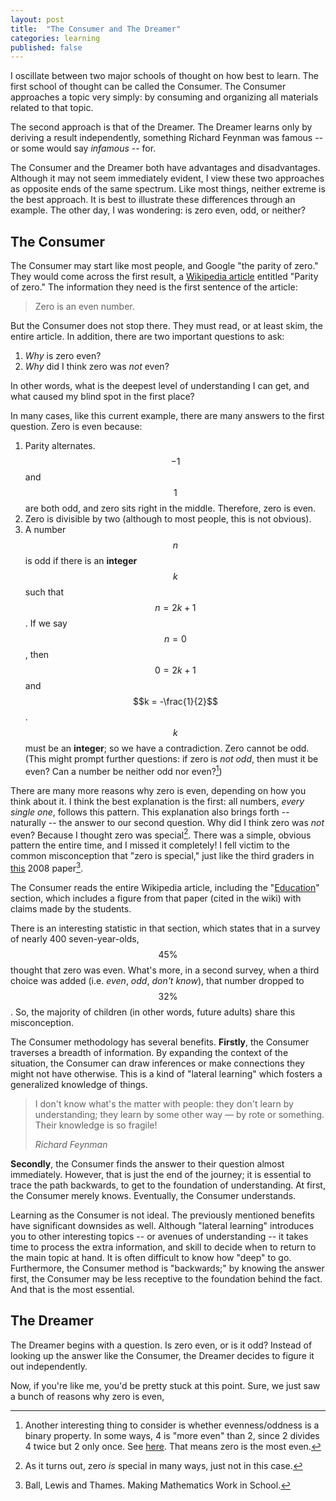 ```yaml
---
layout:	post
title:	"The Consumer and The Dreamer"
categories: learning
published: false
---
```



I oscillate between two major schools of thought on how best to learn. The first school of thought can be called the Consumer. The Consumer approaches a topic very simply: by consuming and organizing all materials related to that topic.  

The second approach is that of the Dreamer. The Dreamer learns only by deriving a result independently, something Richard Feynman was famous -- or some would say *infamous* -- for.  

The Consumer and the Dreamer both have advantages and disadvantages. Although it may not seem immediately evident, I view these two approaches as opposite ends of the same spectrum. Like most things, neither extreme is the best approach. It is best to illustrate these differences through an example. The other day, I was wondering: is zero even, odd, or neither?  

## The Consumer

The Consumer may start like most people, and Google "the parity of zero." They would come across the first result, a [Wikipedia article](https://en.wikipedia.org/wiki/Parity_of_zero) entitled "Parity of zero." The information they need is the first sentence of the article:  

> Zero is an even number.  

But the Consumer does not stop there. They must read, or at least skim, the entire article. In addition, there are two important questions to ask:  

1. *Why* is zero even?
2. *Why* did I think zero was *not* even?

In other words, what is the deepest level of understanding I can get, and what caused my blind spot in the first place?  

In many cases, like this current example, there are many answers to the first question. Zero is even because:  

1. Parity alternates. $$-1$$ and $$1$$ are both odd, and zero sits right in the middle. Therefore, zero is even.
2. Zero is divisible by two (although to most people, this is not obvious).
3. A number $$n$$ is odd if there is an **integer** $$k$$ such that $$n = 2k + 1$$. If we say $$n = 0$$, then $$0 = 2k + 1$$ and $$k = -\frac{1}{2}$$. $$k$$ must be an **integer**; so we have a contradiction. Zero cannot be odd. (This might prompt further questions: if zero is *not odd*, then must it be even? Can a number be neither odd nor even?[^1])

There are many more reasons why zero is even, depending on how you think about it. I think the best explanation is the first: all numbers, *every single one*, follows this pattern. This explanation also brings forth -- naturally -- the answer to our second question. Why did I think zero was *not* even? Because I thought zero was special[^2]. There was a simple, obvious pattern the entire time, and I missed it completely! I fell victim to the common misconception that "zero is special," just like the third graders in [this](http://www.jstor.org/stable/30037740) 2008 paper[^3].  

The Consumer reads the entire Wikipedia article, including the "[Education](https://en.wikipedia.org/wiki/Parity_of_zero#Education)" section, which includes a figure from that paper (cited in the wiki) with claims made by the students.  

<!--
|--------------------------------------------------|
| Claims made by students                          |
|:------------------------------------------------:|
|*"Zero is not even or odd."*                      |
|*"Zero could be even."*                           |
|*"Zero is not odd."*                              |
|*"Zero has to be an even."*                       |
|*"Zero is not an even number."*                   |
|*"Zero is always going to be an even number."*    |
|*"Zero is not always going to be an even number."*|
|*"Zero is even."*                                 |
|*"Zero is special."*                              |
|--------------------------------------------------| 
-->

There is an interesting statistic in that section, which states that in a survey of nearly 400 seven-year-olds, $$45\%$$ thought that zero was even. What's more, in a second survey, when a third choice was added (i.e. *even*, *odd*, *don't know*), that number dropped to $$32\%$$. So, the majority of children (in other words, future adults) share this misconception.  

The Consumer methodology has several benefits. **Firstly**, the Consumer traverses a breadth of information. By expanding the context of the situation, the Consumer can draw inferences or make connections they might not have otherwise. This is a kind of "lateral learning" which fosters a generalized knowledge of things.  

<blockquote>
  <p>
  I don't know what's the matter with people: they don't learn by understanding; they learn by some other way — by rote or something. Their knowledge is so fragile!
  </p>
  <footer><cite title="Richard Feynman">Richard Feynman</cite></footer>
</blockquote>

**Secondly**, the Consumer finds the answer to their question almost immediately. However, that is just the end of the journey; it is essential to trace the path backwards, to get to the foundation of understanding. At first, the Consumer merely knows. Eventually, the Consumer understands.

Learning as the Consumer is not ideal. The previously mentioned benefits have significant downsides as well. Although "lateral learning" introduces you to other interesting topics -- or avenues of understanding -- it takes time to process the extra information, and skill to decide when to return to the main topic at hand. It is often difficult to know how "deep" to go. Furthermore, the Consumer method is "backwards;" by knowing the answer first, the Consumer may be less receptive to the foundation behind the fact. And that is the most essential.

## The Dreamer

The Dreamer begins with a question. Is zero even, or is it odd? Instead of looking up the answer like the Consumer, the Dreamer decides to figure it out independently. 

Now, if you're like me, you'd be pretty stuck at this point. Sure, we just saw a bunch of reasons why zero is even, 

<!--
The consumer does not read the article in a linear fashion. The Consumer functions much like a stack.  

## The Stack

The stack is an abstract data type, a very familiar concept to many with a computer science or engineering background. The idea has an almost perfect physical analogue: a stack (of things). Any physical stack of things will do; coins, laundry, books. The point is, you must deal with the thing on top before everything under it (ideally). If you have a stack of letters, you read and reply to them one by one, from top to bottom.  

I am not a fan of analogies, especially physical, to describe data types (or anything else). In this case it works fairly well, but quickly falls short; for example, in reality you can always read your letters or books out of order. Any analogy fails to convey the benefit that comes from what appears to be a restriction. The stack is perfect for situations in which a problem is broken down into an arbitrary number of other problems, which must be completed in a strict order. In other words, the solution depends on the result of each sub-problem (which, in turn, may have other sub-problems).  
-->

[^1]: Another interesting thing to consider is whether evenness/oddness is a binary property. In some ways, 4 is "more even" than 2, since 2 divides 4 twice but 2 only once. See [here](https://en.wikipedia.org/wiki/Parity_of_zero#2-adic_order). That means zero is the most even.
[^2]: As it turns out, zero *is* special in many ways, just not in this case. 
[^3]: Ball, Lewis and Thames. Making Mathematics Work in School.
